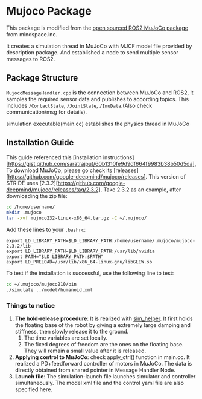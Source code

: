 # Mujoco Package

This package is modified from the [open sourced ROS2 MuJoCo package](https://github.com/MindSpaceInc/Spot-MuJoCo-ROS2) from mindspace.inc.

It creates a simulation thread in MuJoCo with MJCF model file provided by description package. And established a node to send multiple sensor messages to ROS2.

## Package Structure

`MujocoMessageHandler.cpp` is the connection between MuJoCo and ROS2, it samples the required sensor data and publishes to according topics. This includes `/ContactState`, `/JointState`, `/ImuData`.(Also check communication/msg for details).

simulation executable(main.cc) establishes the physics thread in MuJoCo

## Installation Guide

This guide referenced this [installation instructions][https://gist.github.com/saratrajput/60b1310fe9d9df664f9983b38b50d5da], To download MuJoCo, please go check its [releases][https://github.com/google-deepmind/mujoco/releases]. This version of STRIDE uses [2.3.2][https://github.com/google-deepmind/mujoco/releases/tag/2.3.2]. Take 2.3.2 as an example, after downloading the zip file:

```bash
cd /home/username/
mkdir .mujoco
tar -xvf mujoco232-linux-x86_64.tar.gz -C ~/.mujoco/
```

Add these lines to your `.bashrc`:

```bas
export LD_LIBRARY_PATH=$LD_LIBRARY_PATH:/home/username/.mujoco/mujoco-2.3.2/lib
export LD_LIBRARY_PATH=$LD_LIBRARY_PATH:/usr/lib/nvidia
export PATH="$LD_LIBRARY_PATH:$PATH"
export LD_PRELOAD=/usr/lib/x86_64-linux-gnu/libGLEW.so
```

To test if the installation is successful, use the following line to test:

```bash
cd ~/.mujoco/mujoco210/bin
./simulate ../model/humanoid.xml
```

### Things to notice

1. **The hold-release procedure**: It is realized with [sim_helper](src/Planar-Bipedal-Software-Repo/mujoco/include/mujoco_sim_helper.hpp). It first holds the floating base of the robot by giving a extremely large damping and stiffness, then slowly release it to the ground.
   1. The time variables are set locally.
   2. The fixed degrees of freedom are the ones on the floating base. They will remain a small value after it is released.
2. **Applying control to MuJoCo**: check apply_ctrl() function in main.cc. It realized a PD+feedforward controller of motors in MuJoCo. The data is directly obtained from shared pointer in Message Handler Node.
3. **Launch file**: The simulation-launch file launches simulator and controller simultaneously. The model xml file and the control yaml file are also specified here.